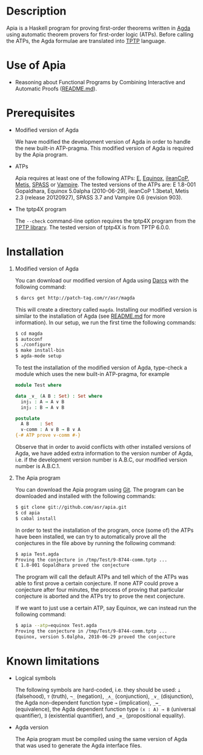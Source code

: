 # Description

  Apia is a Haskell program for proving first-order theorems written
  in [Agda](http://wiki.portal.chalmers.se/agda/pmwiki.php) using
  automatic theorem provers for first-order logic (ATPs). Before
  calling the ATPs, the Agda formulae are translated into
  [TPTP](http://www.cs.miami.edu/~tptp/) language.

# Use of Apia

  * Reasoning about Functional Programs by Combining Interactive and
    Automatic Proofs
    ([README.md](https://github.com/asr/fotc/blob/master/README.md)).

# Prerequisites

* Modified version of Agda

  We have modified the development version of Agda in order to handle
  the new built-in ATP-pragma. This modified version of Agda is
  required by the Apia program.

* ATPs

  Apia requires at least one of the following ATPs:
  [E](http://www4.informatik.tu-muenchen.de/~schulz/WORK/eprover.html),
  [Equinox](http://www.cse.chalmers.se/~koen/code/),
  [ileanCoP](http://www.leancop.de/ileancop/index.html),
  [Metis](http://www.gilith.com/software/metis/),
  [SPASS](http://www.spass-prover.org/) or
  [Vampire](http://www.vprover.org/). The tested versions of the ATPs
  are: E 1.8-001 Gopaldhara, Equinox 5.0alpha (2010-06-29), ileanCoP
  1.3beta1, Metis 2.3 (release 20120927), SPASS 3.7 and Vampire 0.6
  (revision 903).

* The tptp4X program

  The `--check` command-line option requires the tptp4X program from
  the [TPTP library](http://www.cs.miami.edu/~tptp/). The tested
  version of tptp4X is from TPTP 6.0.0.

# Installation

1. Modified version of Agda

   You can download our modified version of Agda using
   [Darcs](http://darcs.net/) with the following command:

   ````bash
   $ darcs get http://patch-tag.com/r/asr/magda
   ````

   This will create a directory called `magda`. Installing our
   modified version is similar to the installation of Agda (see
   [README.md](https://github.com/agda/agda/blob/master/README.md) for
   more information). In our setup, we run the first time the following
   commands:

   ````bash
   $ cd magda
   $ autoconf
   $ ./configure
   $ make install-bin
   $ agda-mode setup
   ````

   To test the installation of the modified version of Agda, type-check
   a module which uses the new built-in ATP-pragma, for example

   ````Agda
   module Test where

   data _∨_ (A B : Set) : Set where
     inj₁ : A → A ∨ B
     inj₂ : B → A ∨ B

   postulate
     A B    : Set
     ∨-comm : A ∨ B → B ∨ A
   {-# ATP prove ∨-comm #-}
   ````

   Observe that in order to avoid conflicts with other installed
   versions of Agda, we have added extra information to the version
   number of Agda, i.e. if the development version number is A.B.C,
   our modified version number is A.B.C.1.

2. The Apia program

   You can download the Apia program using
   [Git](http://git-scm.com/). The program can be downloaded and
   installed with the following commands:

   ````bash
   $ git clone git://github.com/asr/apia.git
   $ cd apia
   $ cabal install
   ````

   In order to test the installation of the program, once (some of)
   the ATPs have been installed, we can try to automatically prove
   all the conjectures in the file above by running the following
   command:

   ````bash
   $ apia Test.agda
   Proving the conjecture in /tmp/Test/9-8744-comm.tptp ...
   E 1.8-001 Gopaldhara proved the conjecture
   ````

   The program will call the default ATPs and tell which of the ATPs
   was able to first prove a certain conjecture. If none ATP could
   prove a conjecture after four minutes, the process of proving that
   particular conjecture is aborted and the ATPs try to prove the next
   conjecture.

   If we want to just use a certain ATP, say Equinox, we can instead
   run the following command:

   ````bash
   $ apia --atp=equinox Test.agda
   Proving the conjecture in /tmp/Test/9-8744-comm.tptp ...
   Equinox, version 5.0alpha, 2010-06-29 proved the conjecture
   ````

# Known limitations

* Logical symbols

  The following symbols are hard-coded, i.e. they should be used: `⊥`
  (falsehood), `⊤` (truth), `¬_` (negation), `_∧_` (conjunction),
  `_∨_` (disjunction), the Agda non-dependent function type `→`
  (implication), `_↔_` (equivalence), the Agda dependent function type
  `(x : A) → B` (universal quantifier), `∃` (existential quantifier),
  and `_≡_` (propositional equality).

* Agda version

  The Apia program must be compiled using the same version of Agda
  that was used to generate the Agda interface files.
